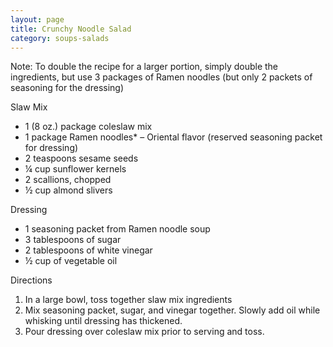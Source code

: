 ```yaml
---
layout: page
title: Crunchy Noodle Salad
category: soups-salads
---
```


Note: To double the recipe for a larger portion, simply double the
ingredients, but use 3 packages of Ramen noodles (but only 2 packets of
seasoning for the dressing)

Slaw Mix
  * 1 (8 oz.) package coleslaw mix
  * 1 package Ramen noodles* – Oriental flavor (reserved seasoning packet for dressing)
  * 2 teaspoons sesame seeds
  * ¼ cup sunflower kernels
  * 2 scallions, chopped
  * ½ cup almond slivers

Dressing
  * 1 seasoning packet from Ramen noodle soup
  * 3 tablespoons of sugar
  * 2 tablespoons of white vinegar
  * ½ cup of vegetable oil

Directions
  1. In a large bowl, toss together slaw mix ingredients
  2. Mix seasoning packet, sugar, and vinegar together. Slowly add oil while whisking until dressing has thickened. 
  3. Pour dressing over coleslaw mix prior to serving and toss.